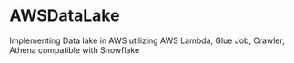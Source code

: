 # AWSDataLake
Implementing Data lake in AWS utilizing AWS Lambda, Glue Job, Crawler, Athena compatible with Snowflake
